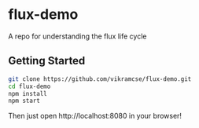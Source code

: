 # flux-demo
A repo for understanding the flux life cycle

## Getting Started
```sh
git clone https://github.com/vikramcse/flux-demo.git
cd flux-demo
npm install
npm start
```

Then just open http://localhost:8080 in your browser!
